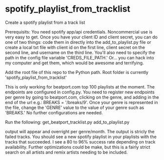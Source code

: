 # spotify_playlist_from_tracklist
Create a spotify playlist from a track list

Prerequisits:
You need spotify app/api credentials. Noncommercial use is very easy to get. Once you have your client ID and client secret, you can do one of two things: code them in directly into the add_to_playlist.py file or create a local txt file with client id on the first line, client secret on the second line, and username on the third line. You'll also need to specify the path in the config file variable 'CREDS_FILE_PATH.' Or... you can hack into my computer and get them, which would be awesome and terrifying.  

Add the root file of this repo to the Python path. Root folder is currently 'spotify_playlist_from_tracklist'

This is only working for beatport.com top 100 playlists at the moment. The endpoints are configured in config.py. You need to register new endpoints per genre by going to beatport.com, clicking on the genre, and adding in the end of the url e.g.: BREAKS = '/breaks/9'. Once your genre is represented in the file, change the 'GENRE' value to the value of your genre such as 'BREAKS.' No further configurations are needed. 

Run the following:
get_beatport_tracklist.py
add_to_playlist.py

output will appear and overright per genre/month. The output is stricly the failed tracks. You should see a new spotify playlist in your playlists with the tracks that succeeded. I see a 80 to 96% success rate depending on track availability. Further optimizations could be make, but this is a fairly strict search on all artists and remix artists needing to be included. 
